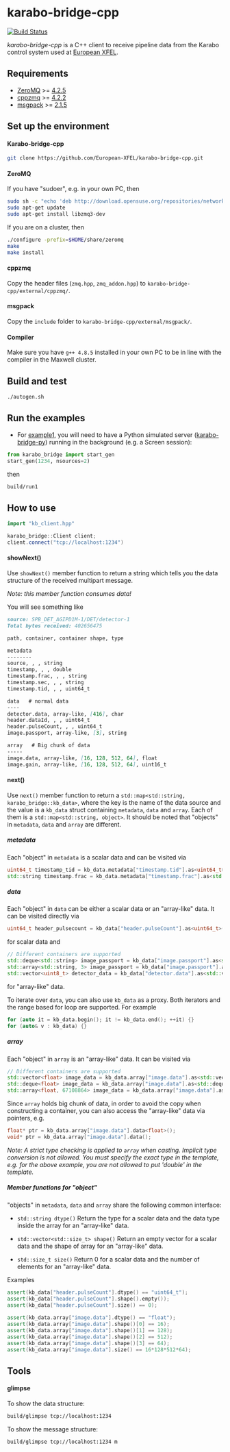 # karabo-bridge-cpp

[![Build Status](https://travis-ci.org/European-XFEL/karabo-bridge-cpp.svg?branch=master)](https://travis-ci.org/European-XFEL/karabo-bridge-cpp)

*karabo-bridge-cpp* is a C++ client to receive pipeline data from the Karabo control system used at [European XFEL](https://www.xfel.eu/).

## Requirements

 - [ZeroMQ](http://zeromq.org/) >= [4.2.5](https://github.com/zeromq/libzmq/releases/download/v4.2.5/zeromq-4.2.5.zip)
 - [cppzmq](https://github.com/zeromq/cppzmq) >= [4.2.2](https://github.com/zeromq/cppzmq/archive/v4.2.2.zip)
 - [msgpack](https://msgpack.org/index.html) >= [2.1.5](https://github.com/msgpack/msgpack-c/archive/cpp-2.1.5.zip)

## Set up the environment

#### Karabo-bridge-cpp

```sh
git clone https://github.com/European-XFEL/karabo-bridge-cpp.git
```

#### ZeroMQ

If you have "sudoer", e.g. in your own PC, then
```sh
sudo sh -c "echo 'deb http://download.opensuse.org/repositories/network:/messaging:/zeromq:/release-stable/xUbuntu_16.04/ /' > /etc/apt/sources.list.d/network:messaging:zeromq:release-stable.list"
sudo apt-get update
sudo apt-get install libzmq3-dev
```

If you are on a cluster, then

```sh
./configure -prefix=$HOME/share/zeromq
make
make install
```

#### cppzmq
Copy the header files (`zmq.hpp`, `zmq_addon.hpp`) to `karabo-bridge-cpp/external/cppzmq/`.

#### msgpack
Copy the `include` folder to `karabo-bridge-cpp/external/msgpack/`.

#### Compiler
Make sure you have `g++ 4.8.5` installed in your own PC to be in line with the compiler in the Maxwell cluster.

## Build and test

```sh
./autogen.sh
```

## Run the examples

- For [example1](./src/client_for_pysim.cpp), you will need to have a Python simulated server ([karabo-bridge-py]()) running in the background (e.g. a Screen session):

```py
from karabo_bridge import start_gen
start_gen(1234, nsources=2)
```

then

```sh
build/run1
```

## How to use

```c++
import "kb_client.hpp"

karabo_bridge::Client client;
client.connect("tcp://localhost:1234")
```

#### showNext()

Use `showNext()` member function to return a string which tells you the data structure of the received multipart message.

*Note: this member function consumes data!*

You will see something like

```md
source: SPB_DET_AGIPD1M-1/DET/detector-1
Total bytes received: 402656475

path, container, container shape, type

metadata
--------
source, , , string
timestamp, , , double
timestamp.frac, , , string
timestamp.sec, , , string
timestamp.tid, , , uint64_t

data   # normal data
----
detector.data, array-like, [416], char
header.dataId, , , uint64_t
header.pulseCount, , , uint64_t
image.passport, array-like, [3], string

array   # Big chunk of data
-----
image.data, array-like, [16, 128, 512, 64], float
image.gain, array-like, [16, 128, 512, 64], uint16_t
```

#### next()

Use `next()` member function to return a `std::map<std::string, karabo_bridge::kb_data>`, where the key is the name of the data source and the value is a `kb_data` struct containing `metadata`, `data` and `array`. Each of them is a `std::map<std::string, object>`. It should be noted that "objects" in `metadata`, `data` and `array` are different.

##### metadata
Each "object" in `metadata` is a scalar data and can be visited via
```c++
uint64_t timestamp_tid = kb_data.metadata["timestamp.tid"].as<uint64_t>();
std::string timestamp.frac = kb_data.metadata["timestamp.frac"].as<std::string>();
```

##### data
Each "object" in `data` can be either a scalar data or an "array-like" data. It can be visited directly via
```c++
uint64_t header_pulsecount = kb_data["header.pulseCount"].as<uint64_t>();
```
for scalar data and
```c++
// Different containers are supported
std::deque<std::string> image_passport = kb_data["image.passport"].as<std::deque<std::string>>();
std::array<std::string, 3> image_passport = kb_data["image.passport"].as<std::array<std::string>, 3>();
std::vector<uint8_t> detector_data = kb_data["detector.data"].as<std::vector<uint8_t>>();
```
for "array-like" data.

To iterate over `data`, you can also use `kb_data` as a proxy. Both iterators and the range based for loop are supported. For example
```c++
for (auto it = kb_data.begin(); it != kb_data.end(); ++it) {}
for (auto& v : kb_data) {}
```


##### array
Each "object" in `array` is an "array-like" data. It can be visited via
```c++
// Different containers are supported
std::vector<float> image_data = kb_data.array["image.data"].as<std::vector<float>>();
std::deque<float> image_data = kb_data.array["image.data"].as<std::deque<float>>();
std::array<float, 67108864> image_data = kb_data.array["image.data"].as<std::array<float, 67108864>>();
```
Since `array` holds big chunk of data, in order to avoid the copy when constructing a container, you can also access the "array-like" data via pointers, e.g.
```c++
float* ptr = kb_data.array["image.data"].data<float>();
void* ptr = kb_data.array["image.data"].data();
```
*Note: A strict type checking is applied to `array` when casting. Implicit type conversion is not allowed. You must specify the exact type in the template, e.g. for the above example, you are not allowed to put 'double' in the template.*

##### Member functions for "object"

"objects" in `metadata`, `data` and `array` share the following common interface:

- `std::string dtype()`
Return the type for a scalar data and the data type inside the array for an "array-like" data.

- `std::vector<std::size_t> shape()`
Return an empty vector for a scalar data and the shape of array for an "array-like" data.

- `std::size_t size()`
Return 0 for a scalar data and the number of elements for an "array-like" data.

Examples
```c++
assert(kb_data["header.pulseCount"].dtype() == "uint64_t");
assert(kb_data["header.pulseCount"].shape().empty());
assert(kb_data["header.pulseCount"].size() == 0);
 
assert(kb_data.array["image.data"].dtype() == "float");
assert(kb_data.array["image.data"].shape()[0] == 16);
assert(kb_data.array["image.data"].shape()[1] == 128);
assert(kb_data.array["image.data"].shape()[2] == 512);
assert(kb_data.array["image.data"].shape()[3] == 64);
assert(kb_data.array["image.data"].size() == 16*128*512*64);
```

## Tools

#### glimpse

To show the data structure:
```sh
build/glimpse tcp://localhost:1234
```
To show the message structure:
```sh
build/glimpse tcp://localhost:1234 m
```


